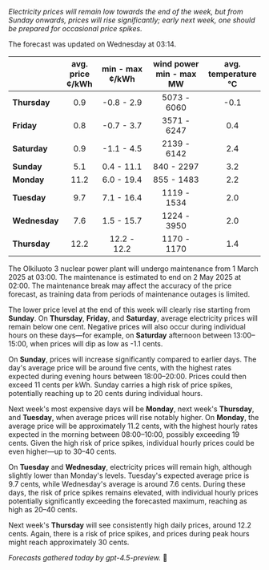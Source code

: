 *Electricity prices will remain low towards the end of the week, but from Sunday onwards, prices will rise significantly; early next week, one should be prepared for occasional price spikes.*

The forecast was updated on Wednesday at 03:14.

|            | avg.<br>price<br>¢/kWh | min - max<br>¢/kWh | wind power<br>min - max<br>MW | avg.<br>temperature<br>°C |
|:-----------|:----------------------:|:------------------:|:-----------------------------:|:-------------------------:|
| **Thursday**    |          0.9           |    -0.8 - 2.9      |         5073 - 6060          |           -0.1            |
| **Friday**      |          0.8           |    -0.7 - 3.7      |         3571 - 6247          |            0.4            |
| **Saturday**    |          0.9           |    -1.1 - 4.5      |         2139 - 6142          |            2.4            |
| **Sunday**      |          5.1           |     0.4 - 11.1     |          840 - 2297          |            3.2            |
| **Monday**      |         11.2           |     6.0 - 19.4     |          855 - 1483          |            2.2            |
| **Tuesday**     |          9.7           |     7.1 - 16.4     |         1119 - 1534          |            2.0            |
| **Wednesday**   |          7.6           |     1.5 - 15.7     |         1224 - 3950          |            2.0            |
| **Thursday**    |         12.2           |    12.2 - 12.2     |         1170 - 1170          |            1.4            |

The Olkiluoto 3 nuclear power plant will undergo maintenance from 1 March 2025 at 03:00. The maintenance is estimated to end on 2 May 2025 at 02:00. The maintenance break may affect the accuracy of the price forecast, as training data from periods of maintenance outages is limited.

The lower price level at the end of this week will clearly rise starting from **Sunday**. On **Thursday**, **Friday**, and **Saturday**, average electricity prices will remain below one cent. Negative prices will also occur during individual hours on these days—for example, on **Saturday** afternoon between 13:00–15:00, when prices will dip as low as -1.1 cents.

On **Sunday**, prices will increase significantly compared to earlier days. The day's average price will be around five cents, with the highest rates expected during evening hours between 18:00–20:00. Prices could then exceed 11 cents per kWh. Sunday carries a high risk of price spikes, potentially reaching up to 20 cents during individual hours.

Next week's most expensive days will be **Monday**, next week's **Thursday**, and **Tuesday**, when average prices will rise notably higher. On **Monday**, the average price will be approximately 11.2 cents, with the highest hourly rates expected in the morning between 08:00–10:00, possibly exceeding 19 cents. Given the high risk of price spikes, individual hourly prices could be even higher—up to 30–40 cents.

On **Tuesday** and **Wednesday**, electricity prices will remain high, although slightly lower than Monday's levels. Tuesday's expected average price is 9.7 cents, while Wednesday's average is around 7.6 cents. During these days, the risk of price spikes remains elevated, with individual hourly prices potentially significantly exceeding the forecasted maximum, reaching as high as 20–40 cents.

Next week's **Thursday** will see consistently high daily prices, around 12.2 cents. Again, there is a risk of price spikes, and prices during peak hours might reach approximately 30 cents.

*Forecasts gathered today by gpt-4.5-preview.* 🔌
